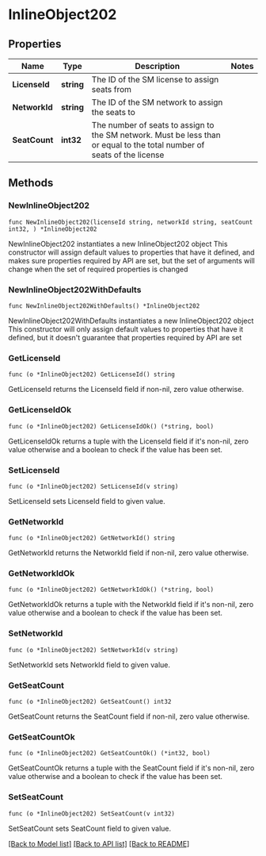 # InlineObject202

## Properties

Name | Type | Description | Notes
------------ | ------------- | ------------- | -------------
**LicenseId** | **string** | The ID of the SM license to assign seats from | 
**NetworkId** | **string** | The ID of the SM network to assign the seats to | 
**SeatCount** | **int32** | The number of seats to assign to the SM network. Must be less than or equal to the total number of seats of the license | 

## Methods

### NewInlineObject202

`func NewInlineObject202(licenseId string, networkId string, seatCount int32, ) *InlineObject202`

NewInlineObject202 instantiates a new InlineObject202 object
This constructor will assign default values to properties that have it defined,
and makes sure properties required by API are set, but the set of arguments
will change when the set of required properties is changed

### NewInlineObject202WithDefaults

`func NewInlineObject202WithDefaults() *InlineObject202`

NewInlineObject202WithDefaults instantiates a new InlineObject202 object
This constructor will only assign default values to properties that have it defined,
but it doesn't guarantee that properties required by API are set

### GetLicenseId

`func (o *InlineObject202) GetLicenseId() string`

GetLicenseId returns the LicenseId field if non-nil, zero value otherwise.

### GetLicenseIdOk

`func (o *InlineObject202) GetLicenseIdOk() (*string, bool)`

GetLicenseIdOk returns a tuple with the LicenseId field if it's non-nil, zero value otherwise
and a boolean to check if the value has been set.

### SetLicenseId

`func (o *InlineObject202) SetLicenseId(v string)`

SetLicenseId sets LicenseId field to given value.


### GetNetworkId

`func (o *InlineObject202) GetNetworkId() string`

GetNetworkId returns the NetworkId field if non-nil, zero value otherwise.

### GetNetworkIdOk

`func (o *InlineObject202) GetNetworkIdOk() (*string, bool)`

GetNetworkIdOk returns a tuple with the NetworkId field if it's non-nil, zero value otherwise
and a boolean to check if the value has been set.

### SetNetworkId

`func (o *InlineObject202) SetNetworkId(v string)`

SetNetworkId sets NetworkId field to given value.


### GetSeatCount

`func (o *InlineObject202) GetSeatCount() int32`

GetSeatCount returns the SeatCount field if non-nil, zero value otherwise.

### GetSeatCountOk

`func (o *InlineObject202) GetSeatCountOk() (*int32, bool)`

GetSeatCountOk returns a tuple with the SeatCount field if it's non-nil, zero value otherwise
and a boolean to check if the value has been set.

### SetSeatCount

`func (o *InlineObject202) SetSeatCount(v int32)`

SetSeatCount sets SeatCount field to given value.



[[Back to Model list]](../README.md#documentation-for-models) [[Back to API list]](../README.md#documentation-for-api-endpoints) [[Back to README]](../README.md)


